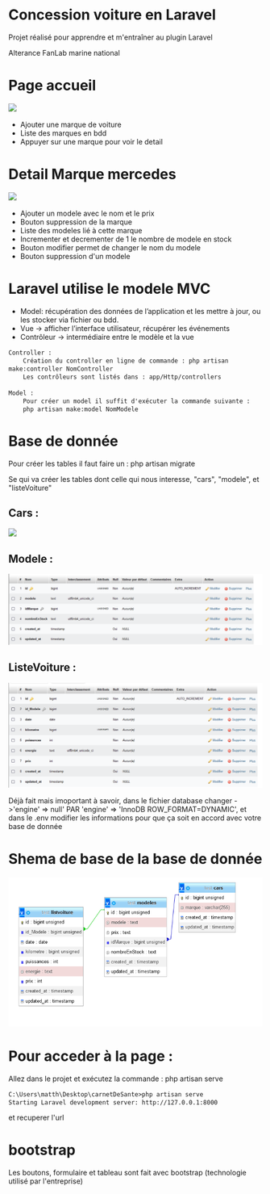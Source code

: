 <h1 style="text-align=center; text-decoration=underline;">Concession voiture en Laravel</h1>
<p>Projet réalisé pour apprendre et m'entraîner au plugin Laravel</p>
<p>Alterance FanLab marine national</p>

<h1>Page accueil</h1>
<img src="https://raw.githubusercontent.com/m-salaun/concessionHistorique/main/images/accueilConcession.PNG?token=GHSAT0AAAAAACIUJPZCLHPB6WFQ4P3I6L32ZJGLWEA">
<ul>
    <li>Ajouter une marque de voiture</li>
    <li>Liste des marques en bdd</li>
    <li>Appuyer sur une marque pour voir le detail</li>
</ul>

<h1>Detail Marque mercedes</h1>
<img src="https://raw.githubusercontent.com/m-salaun/concessionHistorique/main/images/PageMercedesDetail.PNG?token=GHSAT0AAAAAACIUJPZCDMUWU3WV552WW43WZJGLT7Q">
<ul>
    <li>Ajouter un modele avec le nom et le prix</li>
    <li>Bouton suppression de la marque</li>
    <li>Liste des modeles lié à cette marque</li>
    <li>Incrementer et decrementer de 1 le nombre de modele en stock</li>
    <li>Bouton modifier permet de changer le nom du modele</li>
    <li>Bouton suppression d'un modele</li>
</ul>

<h1>Laravel utilise le modele MVC</h1>
<ul>
    <li>Model: récupération des données de l’application et les mettre à jour, ou les stocker via fichier ou bdd.</li>
    <li>Vue -> afficher l’interface utilisateur, récupérer les événements</li>
    <li>Contrôleur -> intermédiaire entre le modèle et la vue</li>
</ul>
<p>
    
    Controller : 
	    Création du controller en ligne de commande : php artisan make:controller NomController
	    Les contrôleurs sont listés dans : app/Http/controllers

    Model : 
	    Pour créer un model il suffit d'exécuter la commande suivante : 
        php artisan make:model NomModele
</p>

<h1>Base de donnée</h1>
<p>Pour créer les tables il faut faire un : php artisan migrate</p>
<p>Se qui va créer les tables dont celle qui nous interesse, "cars", "modele", et "listeVoiture"</p>
<h2>Cars : </h2>
<img src="https://raw.githubusercontent.com/m-salaun/concessionHistorique/main/images/tableCars.PNG?token=GHSAT0AAAAAACIUJPZCYY2APCD4NAZLKZLMZJGL6HA">
 <h2>Modele : </h2>
 <img src="https://raw.githubusercontent.com/m-salaun/concessionVoitureHistorique/main/images/tableModele.PNG">

 <h2>ListeVoiture : </h2>
 <img src="https://raw.githubusercontent.com/m-salaun/concessionVoitureHistorique/main/images/tableListVoiture.PNG">
<p>Déjà fait mais imoportant à savoir, dans le fichier database changer ->'engine' => null'  PAR  'engine' => 'InnoDB ROW_FORMAT=DYNAMIC',
et dans le .env modifier les informations pour que ça soit en accord avec votre base de donnée
</p>
<h1>Shema de base de la base de donnée</h1>
<img src="https://raw.githubusercontent.com/m-salaun/concessionVoitureHistorique/main/images/relationTable.PNG">
 
<h1>Pour acceder à la page :</h1>
<p>Allez dans le projet et exécutez la commande : php artisan serve 

    C:\Users\matth\Desktop\carnetDeSante>php artisan serve
    Starting Laravel development server: http://127.0.0.1:8000
</p>
<p>et recuperer l'url</p>

<h1>bootstrap</h1>
<p>Les boutons, formulaire et tableau sont fait avec bootstrap (technologie utilisé par l'entreprise)</p>
